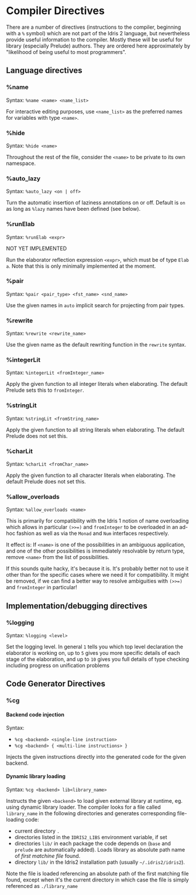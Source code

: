 # Compiler Directives

There are a number of directives (instructions to the compiler, beginning with
a `%` symbol) which are not part of the Idris 2 language, but nevertheless
provide useful information to the compiler. Mostly these will be useful for
library (especially Prelude) authors. They are ordered here approximately
by "likelihood of being useful to most programmers".

## Language directives

### %name

Syntax: `%name <name> <name_list>`

For interactive editing purposes, use `<name_list>` as the preferred names
for variables with type `<name>`.

### %hide

Syntax: `%hide <name>`

Throughout the rest of the file, consider the `<name>` to be private to its
own namespace.

### %auto_lazy

Syntax: `%auto_lazy <on | off>`

Turn the automatic insertion of laziness annotations on or off. Default is
`on` as long as `%lazy` names have been defined (see below).

### %runElab

Syntax: `%runElab <expr>`

NOT YET IMPLEMENTED

Run the elaborator reflection expression `<expr>`, which must be of type
`Elab a`. Note that this is only minimally implemented at the moment.

### %pair

Syntax: `%pair <pair_type> <fst_name> <snd_name>`

Use the given names in `auto` implicit search for projecting from pair types.

### %rewrite

Syntax: `%rewrite <rewrite_name>`

Use the given name as the default rewriting function in the `rewrite` syntax.

### %integerLit

Syntax: `%integerLit <fromInteger_name>`

Apply the given function to all integer literals when elaborating.
The default Prelude sets this to `fromInteger`.

### %stringLit

Syntax: `%stringLit <fromString_name>`

Apply the given function to all string literals when elaborating.
The default Prelude does not set this.

### %charLit

Syntax: `%charLit <fromChar_name>`

Apply the given function to all character literals when elaborating.
The default Prelude does not set this.

### %allow_overloads

Syntax: `%allow_overloads <name>`

This is primarily for compatibility with the Idris 1 notion of name overloading
which allows in particular `(>>=)` and `fromInteger` to be overloaded in an
ad-hoc fashion as well as via the `Monad` and `Num` interfaces respectively.

It effect is: If `<name>` is one of the possibilities in an ambiguous
application, and one of the other possibilities is immediately resolvable by
return type, remove `<name>` from the list of possibilities.

If this sounds quite hacky, it's because it is. It's probably better not to
use it other than for the specific cases where we need it for compatibility.
It might be removed, if we can find a better way to resolve ambiguities with
`(>>=)` and `fromInteger` in particular!

## Implementation/debugging directives

### %logging

Syntax: `%logging <level>`

Set the logging level. In general `1` tells you which top level declaration
the elaborator is working on, up to `5` gives you more specific details of
each stage of the elaboration, and up to `10` gives you full details of
type checking including progress on unification problems

## Code Generator Directives

### %cg

#### Backend code injection

Syntax:
* `%cg <backend> <single-line instruction>`
* `%cg <backend> { <multi-line instructions> }`

Injects the given instructions directly into the generated code for
the given backend.

#### Dynamic library loading

Syntax: `%cg <backend> lib<library_name>`

Instructs the given `<backend>` to load given external library at
runtime, eg. using dynamic library loader. The compiler looks for a
file called  `library_name` in the following directories and generates
corresponding file-loading code:

* current directory `.`
* directories listed in the `IDRIS2_LIBS` environment variable, if
  set
* directories `lib/` in each package the code depends on (`base` and
  `prelude` are automatically added). Loads library as absolute path name of _first matchine file_
  found.
* directory `lib/` in the Idris2 installation path (usually
  `~/.idris2/idris2`).

Note the file is loaded referencing an absolute path of the first
matching file found, except when it's the current directory in which
case the file is simply referenced as `./library_name`
